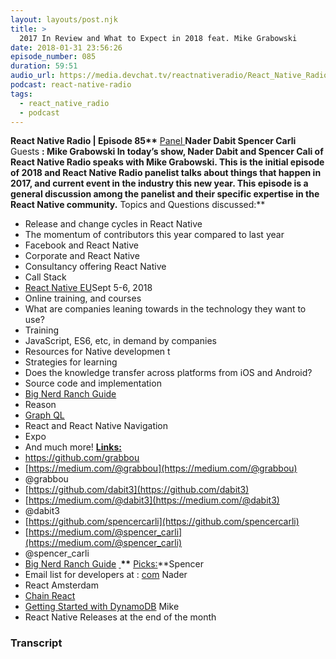```yaml
---
layout: layouts/post.njk
title: >
  2017 In Review and What to Expect in 2018 feat. Mike Grabowski
date: 2018-01-31 23:56:26
episode_number: 085
duration: 59:51
audio_url: https://media.devchat.tv/reactnativeradio/React_Native_Radio_Episode_85.mp3
podcast: react-native-radio
tags:
  - react_native_radio
  - podcast
---
```


**React Native Radio | Episode 85\*\*** <u>Panel </u> **Nader Dabit Spencer Carli &nbsp;** Guests **: Mike Grabowski In today’s show, Nader Dabit and Spencer Cali of React Native Radio speaks with Mike Grabowski. This is the initial episode of 2018 and React Native Radio panelist talks about things that happen in 2017, and current event in the industry this new year. This episode is a general discussion among the panelist and their specific expertise in the React Native community.** Topics and Questions discussed:\*\*

- Release and change cycles in React Native
- The momentum of contributors this year compared to last year
- Facebook and React Native
- Corporate and React Native
- Consultancy offering React Native
- Call Stack
- [React Native EU](https://react-native.eu)Sept 5-6, 2018
- Online training, and courses
- What are companies leaning towards in the technology they want to use?
- Training
- JavaScript, ES6, etc, in demand by companies
- Resources for Native developmen t
- Strategies for learning
- Does the knowledge transfer across platforms from iOS and Android?
- Source code and implementation
- [Big Nerd Ranch Guide](https://www.bignerdranch.com/books/)
- Reason
- [Graph QL](http://graphql.org)
- React and React Native Navigation
- Expo
- And much more!
  **<u>Links: </u>**
- <u>https://github.com/grabbou</u>
- [https://medium.com/@grabbou](https://medium.com/@grabbou)
- @grabbou
- [https://github.com/dabit3](https://github.com/dabit3)
- [https://medium.com/@dabit3](https://medium.com/@dabit3)
- @dabit3
- [https://github.com/spencercarli](https://github.com/spencercarli)
- [https://medium.com/@spencer_carli](https://medium.com/@spencer_carli)
- @spencer_carli
- [Big Nerd Ranch Guide](https://www.bignerdranch.com/books/)
  **<u> </u>\*\*** <u>Picks:</u>\*\*Spencer
- Email list for developers at : [com](http://workreactnative.com)
  Nader
- React Amsterdam
- [Chain React](https://infinite.red/ChainReactConf)
- [Getting Started with DynamoDB](https://www.pluralsight.com/courses/aws-dynamodb-getting-started)
  Mike
- React Native Releases at the end of the month

### Transcript
